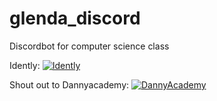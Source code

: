 # glenda_discord
Discordbot for computer science class

Idently:
[![Idently](https://img.youtube.com/vi/UYJDKSah-Ww/0.jpg)](https://www.youtube.com/watch?v=UYJDKSah-Ww)

Shout out to Dannyacademy:
[![DannyAcademy](https://img.youtube.com/vi/ovT9GQ-0mlU/0.jpg)](https://www.youtube.com/watch?v=ovT9GQ-0mlU)  



